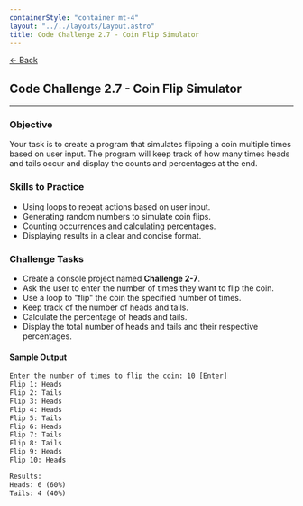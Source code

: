 ```yaml
---
containerStyle: "container mt-4"
layout: "../../layouts/Layout.astro"
title: Code Challenge 2.7 - Coin Flip Simulator
---
```


<a href="/code-challenges/" class="btn btn-sm btn-outline-light mb-3">
  ← Back
</a>

## Code Challenge 2.7 - Coin Flip Simulator

---

### Objective

Your task is to create a program that simulates flipping a coin multiple times based on user input. The program will keep track of how many times heads and tails occur and display the counts and percentages at the end.

### Skills to Practice

- Using loops to repeat actions based on user input.
- Generating random numbers to simulate coin flips.
- Counting occurrences and calculating percentages.
- Displaying results in a clear and concise format.

### Challenge Tasks

- Create a console project named **Challenge 2-7**.
- Ask the user to enter the number of times they want to flip the coin.
- Use a loop to "flip" the coin the specified number of times.
- Keep track of the number of heads and tails.
- Calculate the percentage of heads and tails.
- Display the total number of heads and tails and their respective percentages.

#### Sample Output

```txt
Enter the number of times to flip the coin: 10 [Enter]
Flip 1: Heads
Flip 2: Tails
Flip 3: Heads
Flip 4: Heads
Flip 5: Tails
Flip 6: Heads
Flip 7: Tails
Flip 8: Tails
Flip 9: Heads
Flip 10: Heads

Results:
Heads: 6 (60%)
Tails: 4 (40%)
```
